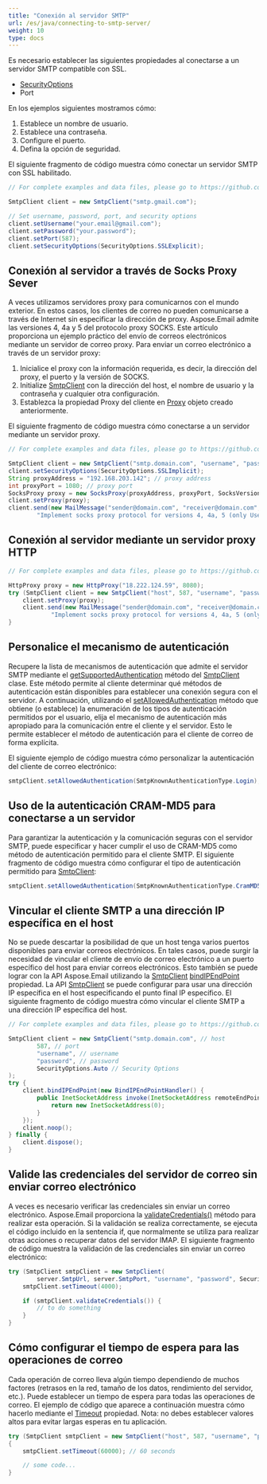 ```yaml
---
title: "Conexión al servidor SMTP"
url: /es/java/connecting-to-smtp-server/
weight: 10
type: docs
---
```



Es necesario establecer las siguientes propiedades al conectarse a un servidor SMTP compatible con SSL.

- [SecurityOptions](https://reference.aspose.com/email/java/com.aspose.email/securityoptions/)
- Port

En los ejemplos siguientes mostramos cómo:

1. Establece un nombre de usuario.
1. Establece una contraseña.
1. Configure el puerto.
1. Defina la opción de seguridad.

El siguiente fragmento de código muestra cómo conectar un servidor SMTP con SSL habilitado.

~~~Java
// For complete examples and data files, please go to https://github.com/aspose-email/Aspose.Email-for-Java

SmtpClient client = new SmtpClient("smtp.gmail.com");

// Set username, password, port, and security options
client.setUsername("your.email@gmail.com");
client.setPassword("your.password");
client.setPort(587);
client.setSecurityOptions(SecurityOptions.SSLExplicit);
~~~

## **Conexión al servidor a través de Socks Proxy Sever**

A veces utilizamos servidores proxy para comunicarnos con el mundo exterior. En estos casos, los clientes de correo no pueden comunicarse a través de Internet sin especificar la dirección de proxy. Aspose.Email admite las versiones 4, 4a y 5 del protocolo proxy SOCKS. Este artículo proporciona un ejemplo práctico del envío de correos electrónicos mediante un servidor de correo proxy. Para enviar un correo electrónico a través de un servidor proxy:

1. Inicialice el proxy con la información requerida, es decir, la dirección del proxy, el puerto y la versión de SOCKS.
1. Initialize [SmtpClient](https://reference.aspose.com/email/java/com.aspose.email/smtpclient/) con la dirección del host, el nombre de usuario y la contraseña y cualquier otra configuración.
1. Establezca la propiedad Proxy del cliente en [Proxy](https://reference.aspose.com/email/java/com.aspose.email/emailclient/#getProxy--) objeto creado anteriormente.

El siguiente fragmento de código muestra cómo conectarse a un servidor mediante un servidor proxy.

~~~Java
// For complete examples and data files, please go to https://github.com/aspose-email/Aspose.Email-for-Java

SmtpClient client = new SmtpClient("smtp.domain.com", "username", "password");
client.setSecurityOptions(SecurityOptions.SSLImplicit);
String proxyAddress = "192.168.203.142"; // proxy address
int proxyPort = 1080; // proxy port
SocksProxy proxy = new SocksProxy(proxyAddress, proxyPort, SocksVersion.SocksV5);
client.setProxy(proxy);
client.send(new MailMessage("sender@domain.com", "receiver@domain.com", "Sending Email via proxy",
        "Implement socks proxy protocol for versions 4, 4a, 5 (only Username/Password authentication)"));
~~~

## **Conexión al servidor mediante un servidor proxy HTTP**

~~~Java
// For complete examples and data files, please go to https://github.com/aspose-email/Aspose.Email-for-Java

HttpProxy proxy = new HttpProxy("18.222.124.59", 8080);
try (SmtpClient client = new SmtpClient("host", 587, "username", "password")) {
    client.setProxy(proxy);
    client.send(new MailMessage("sender@domain.com", "receiver@domain.com", "Sending Email via proxy",
            "Implement socks proxy protocol for versions 4, 4a, 5 (only Username/Password authentication)"));
}
~~~

## **Personalice el mecanismo de autenticación**

Recupere la lista de mecanismos de autenticación que admite el servidor SMTP mediante el [getSupportedAuthentication](https://reference.aspose.com/email/java/com.aspose.email/smtpclient/#getSupportedAuthentication--) método del [SmtpClient](https://reference.aspose.com/email/java/com.aspose.email/smtpclient/) clase. Este método permite al cliente determinar qué métodos de autenticación están disponibles para establecer una conexión segura con el servidor. A continuación, utilizando el [setAllowedAuthentication](https://reference.aspose.com/email/java/com.aspose.email/smtpclient/#setAllowedAuthentication-long-) método que obtiene (o establece) la enumeración de los tipos de autenticación permitidos por el usuario, elija el mecanismo de autenticación más apropiado para la comunicación entre el cliente y el servidor. Esto le permite establecer el método de autenticación para el cliente de correo de forma explícita.

El siguiente ejemplo de código muestra cómo personalizar la autenticación del cliente de correo electrónico:

```java
smtpClient.setAllowedAuthentication(SmtpKnownAuthenticationType.Login);
```
## **Uso de la autenticación CRAM-MD5 para conectarse a un servidor**

Para garantizar la autenticación y la comunicación seguras con el servidor SMTP, puede especificar y hacer cumplir el uso de CRAM-MD5 como método de autenticación permitido para el cliente SMTP. El siguiente fragmento de código muestra cómo configurar el tipo de autenticación permitido para [SmtpClient](https://reference.aspose.com/email/java/com.aspose.email/smtpclient/):

```java
smtpClient.setAllowedAuthentication(SmtpKnownAuthenticationType.CramMD5);
```

## **Vincular el cliente SMTP a una dirección IP específica en el host**

No se puede descartar la posibilidad de que un host tenga varios puertos disponibles para enviar correos electrónicos. En tales casos, puede surgir la necesidad de vincular el cliente de envío de correo electrónico a un puerto específico del host para enviar correos electrónicos. Esto también se puede lograr con la API Aspose.Email utilizando la [SmtpClient](https://reference.aspose.com/email/java/com.aspose.email/smtpclient/) [bindIPEndPoint](https://reference.aspose.com/email/java/com.aspose.email/smtpclient/#bindIPEndPoint-com.aspose.email.BindIPEndPointHandler-) propiedad. La API [SmtpClient](https://reference.aspose.com/email/java/com.aspose.email/smtpclient/) se puede configurar para usar una dirección IP específica en el host especificando el punto final IP específico. El siguiente fragmento de código muestra cómo vincular el cliente SMTP a una dirección IP específica del host.


~~~Java
// For complete examples and data files, please go to https://github.com/aspose-email/Aspose.Email-for-Java

SmtpClient client = new SmtpClient("smtp.domain.com", // host
        587, // port
        "username", // username
        "password", // password
        SecurityOptions.Auto // Security Options
);
try {
    client.bindIPEndPoint(new BindIPEndPointHandler() {
        public InetSocketAddress invoke(InetSocketAddress remoteEndPoint) {
            return new InetSocketAddress(0);
        }
    });
    client.noop();
} finally {
    client.dispose();
}
~~~

## **Valide las credenciales del servidor de correo sin enviar correo electrónico**

A veces es necesario verificar las credenciales sin enviar un correo electrónico. Aspose.Email proporciona la [validateCredentials()](https://reference.aspose.com/email/java/com.aspose.email/smtpclient/#validateCredentials--) método para realizar esta operación. Si la validación se realiza correctamente, se ejecuta el código incluido en la sentencia if, que normalmente se utiliza para realizar otras acciones o recuperar datos del servidor IMAP. El siguiente fragmento de código muestra la validación de las credenciales sin enviar un correo electrónico:

```java
try (SmtpClient smtpClient = new SmtpClient(
        server.SmtpUrl, server.SmtpPort, "username", "password", SecurityOptions.Auto)) {
    smtpClient.setTimeout(4000);

    if (smtpClient.validateCredentials()) {
        // to do something
    }
}
```

## **Cómo configurar el tiempo de espera para las operaciones de correo**

Cada operación de correo lleva algún tiempo dependiendo de muchos factores (retrasos en la red, tamaño de los datos, rendimiento del servidor, etc.). Puede establecer un tiempo de espera para todas las operaciones de correo. El ejemplo de código que aparece a continuación muestra cómo hacerlo mediante el [Timeout](https://reference.aspose.com/email/java/com.aspose.email/emailclient/#getTimeout--) propiedad. Nota: no debes establecer valores altos para evitar largas esperas en tu aplicación.

~~~Java
try (SmtpClient smtpClient = new SmtpClient("host", 587, "username", "password", SecurityOptions.SSLExplicit))
{
    smtpClient.setTimeout(60000); // 60 seconds

    // some code...
}
~~~